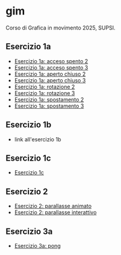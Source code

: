 # gim
Corso di Grafica in movimento 2025, SUPSI. 

## Esercizio 1a
- [Esercizio 1a: acceso spento 2](https://ali-0032.github.io/gim/esercizio_1a/acceso_spento_2.html)
- [Esercizio 1a: acceso spento 3](https://ali-0032.github.io/gim/esercizio_1a/acceso_spento_3.html)
- [Esercizio 1a: aperto chiuso 2](https://ali-0032.github.io/gim/esercizio_1a/aperto_chiuso_2.html)
- [Esercizio 1a: aperto chiuso 3](https://ali-0032.github.io/gim/esercizio_1a/aperto_chiuso_3.html)
- [Esercizio 1a: rotazione 2](https://ali-0032.github.io/gim/esercizio_1a/rotazione_2.html)
- [Esercizio 1a: rotazione 3](https://ali-0032.github.io/gim/esercizio_1a/rotazione_3.html)
- [Esercizio 1a: spostamento 2](https://ali-0032.github.io/gim/esercizio_1a/spostamento_2.html)
- [Esercizio 1a: spostamento 3](https://ali-0032.github.io/gim/esercizio_1a/spostamento_3.html)



## Esercizio 1b
- link all'esercizio 1b

## Esercizio 1c
- [Esercizio 1c](https://ali-0032.github.io/gim/esercizio_1c/README.md)

## Esercizio 2
- [Esercizio 2: parallasse animato](https://ali-0032.github.io/gim/Esercizio_2/index_animato.html)
- [Esercizio 2: parallasse interattivo](https://ali-0032.github.io/gim/Esercizio_2/index_interattivo.html)

## Esercizio 3a
- [Esercizio 3a: pong]()